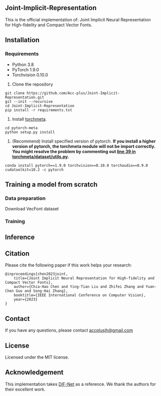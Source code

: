 ## Joint-Implicit-Representation


<!-- <p align="center"> 
<img src="/imgs/JIF.png" width="800">
</p> -->

This is the official implementation of: Joint Implicit Neural Representation for High-fidelity and Compact Vector Fonts.

## Installation

### Requirements
- Python 3.8
- PyTorch 1.9.0
- Torchvision 0.10.0
  

1. Clone the repository
```
git clone https://github.com/Acc-plus/Joint-Implicit-Representation.git
git --init --recursive
cd Joint-Implicit-Representation
pip install -r requirements.txt
```

1. Install [torchmeta](https://github.com/tristandeleu/pytorch-meta).
```
cd pytorch-meta
python setup.py install
```

1. (Recommend) Install specified version of pytorch. **If you install a higher version of pytorch, the torchmeta module will not be import correctly. You might resolve the problem by commenting out [line 39 in torchmeta/dataset/utils.py](https://github.com/tristandeleu/pytorch-meta/blob/d55d89ebd47f340180267106bde3e4b723f23762/torchmeta/datasets/utils.py#L39).**
```
conda install pytorch==1.9.0 torchvision==0.10.0 torchaudio==0.9.0 cudatoolkit=10.2 -c pytorch
```

## Training a model from scratch

### Data preparation

Download VecFont dataset

### Training

## Inference

## Citation

Please cite the following paper if this work helps your research:

    @inproceedings{chen2023joint,
		title={Joint Implicit Neural Representation for High-fidelity and Compact Vector Fonts},
    	author={Chia-Hao Chen and Ying-Tian Liu and Zhifei Zhang and Yuan-Chen Guo and Song-Hai Zhang},
	    booktitle={IEEE International Conference on Computer Vision},
	    year={2023}
	}

## Contact
If you have any questions, please contact accplusjh@gmail.com

## License

Licensed under the MIT license.

## Acknowledgement
This implementation takes [DIF-Net](https://github.com/vsitzmann/siren) as a reference. We thank the authors for their excellent work. 

